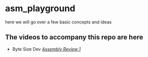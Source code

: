 # asm_playground
here we will go over a few basic concepts and ideas

## The videos to accompany this repo are here
- Byte Size Dev [*Assembly Review 1*](https://youtu.be/AdoiPTkxEOI) 
